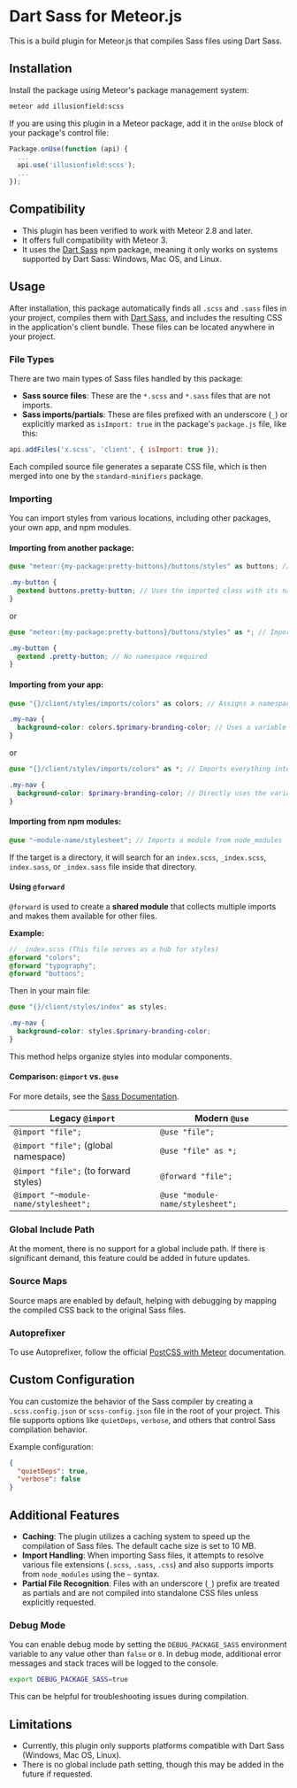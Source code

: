 # Dart Sass for Meteor.js

This is a build plugin for Meteor.js that compiles Sass files using Dart Sass.

## Installation

Install the package using Meteor's package management system:

```bash
meteor add illusionfield:scss
```

If you are using this plugin in a Meteor package, add it in the `onUse` block of your package's control file:

```javascript
Package.onUse(function (api) {
  ...
  api.use('illusionfield:scss');
  ...
});
```

## Compatibility

- This plugin has been verified to work with Meteor 2.8 and later.
- It offers full compatibility with Meteor 3.
- It uses the [Dart Sass](https://www.npmjs.com/package/sass) npm package, meaning it only works on systems supported by Dart Sass: Windows, Mac OS, and Linux.

## Usage

After installation, this package automatically finds all `.scss` and `.sass` files in your project, compiles them with [Dart Sass](https://www.npmjs.com/package/sass), and includes the resulting CSS in the application's client bundle. These files can be located anywhere in your project.

### File Types

There are two main types of Sass files handled by this package:

- **Sass source files**: These are the `*.scss` and `*.sass` files that are not imports.
- **Sass imports/partials**: These are files prefixed with an underscore (`_`) or explicitly marked as `isImport: true` in the package's `package.js` file, like this:

```javascript
api.addFiles('x.scss', 'client', { isImport: true });
```

Each compiled source file generates a separate CSS file, which is then merged into one by the `standard-minifiers` package.

### Importing

You can import styles from various locations, including other packages, your own app, and npm modules.

#### Importing from another package:

```scss
@use "meteor:{my-package:pretty-buttons}/buttons/styles" as buttons; // Assigns a namespace "buttons"

.my-button {
  @extend buttons.pretty-button; // Uses the imported class with its namespace
}
```

or

```scss
@use "meteor:{my-package:pretty-buttons}/buttons/styles" as *; // Imports everything into the global scope

.my-button {
  @extend .pretty-button; // No namespace required
}
```

#### Importing from your app:

```scss
@use "{}/client/styles/imports/colors" as colors; // Assigns a namespace "colors"

.my-nav {
  background-color: colors.$primary-branding-color; // Uses a variable from the imported file
}
```

or

```scss
@use "{}/client/styles/imports/colors" as *; // Imports everything into the global scope

.my-nav {
  background-color: $primary-branding-color; // Directly uses the variable without namespace
}
```

#### Importing from npm modules:

```scss
@use "~module-name/stylesheet"; // Imports a module from node_modules
```

If the target is a directory, it will search for an `index.scss`, `_index.scss`, `index.sass`, or `_index.sass` file inside that directory.

#### Using `@forward`

`@forward` is used to create a **shared module** that collects multiple imports and makes them available for other files.

**Example:**

```scss
// _index.scss (This file serves as a hub for styles)
@forward "colors";
@forward "typography";
@forward "buttons";
```

Then in your main file:

```scss
@use "{}/client/styles/index" as styles;

.my-nav {
  background-color: styles.$primary-branding-color;
}
```

This method helps organize styles into modular components.

#### Comparison: `@import` vs. `@use`

For more details, see the [Sass Documentation](https://sass-lang.com/documentation/at-rules/import).

| Legacy `@import`                      | Modern `@use`                    |
| ------------------------------------- | -------------------------------- |
| `@import "file";`                     | `@use "file";`                   |
| `@import "file";` (global namespace)  | `@use "file" as *;`              |
| `@import "file";` (to forward styles) | `@forward "file";`               |
| `@import "~module-name/stylesheet";`  | `@use "module-name/stylesheet";` |

### Global Include Path

At the moment, there is no support for a global include path. If there is significant demand, this feature could be added in future updates.

### Source Maps

Source maps are enabled by default, helping with debugging by mapping the compiled CSS back to the original Sass files.

### Autoprefixer

To use Autoprefixer, follow the official [PostCSS with Meteor](https://docs.meteor.com/packages/standard-minifier-css.html#standard-minifier-css) documentation.

## Custom Configuration

You can customize the behavior of the Sass compiler by creating a `.scss.config.json` or `scss-config.json` file in the root of your project. This file supports options like `quietDeps`, `verbose`, and others that control Sass compilation behavior.

Example configuration:

```json
{
  "quietDeps": true,
  "verbose": false
}
```

## Additional Features

- **Caching**: The plugin utilizes a caching system to speed up the compilation of Sass files. The default cache size is set to 10 MB.
- **Import Handling**: When importing Sass files, it attempts to resolve various file extensions (`.scss`, `.sass`, `.css`) and also supports imports from `node_modules` using the `~` syntax.
- **Partial File Recognition**: Files with an underscore (`_`) prefix are treated as partials and are not compiled into standalone CSS files unless explicitly requested.

### Debug Mode

You can enable debug mode by setting the `DEBUG_PACKAGE_SASS` environment variable to any value other than `false` or `0`. In debug mode, additional error messages and stack traces will be logged to the console.

```bash
export DEBUG_PACKAGE_SASS=true
```

This can be helpful for troubleshooting issues during compilation.

## Limitations

- Currently, this plugin only supports platforms compatible with Dart Sass (Windows, Mac OS, Linux).
- There is no global include path setting, though this may be added in the future if requested.
